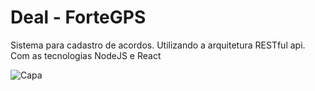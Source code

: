 # Deal - ForteGPS
Sistema para cadastro de acordos.  Utilizando a arquitetura RESTful api.  Com as tecnologias NodeJS e React

![Capa](https://user-images.githubusercontent.com/12676148/97437853-d4750580-1902-11eb-9941-d00bfae114f2.png)

